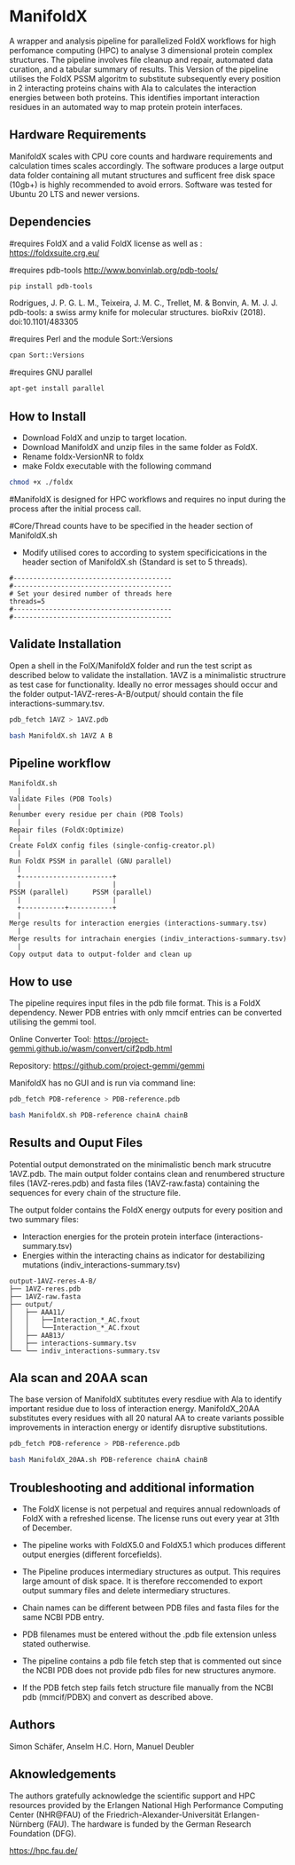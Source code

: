 # ManifoldX
A wrapper and analysis pipeline for parallelized FoldX workflows for high perfomance computing (HPC) to analyse 3 dimensional protein complex structures. The pipeline involves file cleanup and repair, automated data curation, and a tabular summary of results.
This Version of the pipeline utilises the FoldX PSSM algoritm to substitute subsequently every position in 2 interacting proteins chains with Ala to calculates the interaction energies between
both proteins. This identifies important interaction residues in an automated way to map protein protein interfaces. 

## Hardware Requirements
ManifoldX scales with CPU core counts and hardware requirements and calculation times scales accordingly. The software produces a large
output data folder containing all mutant structures and sufficent free disk space (10gb+) is highly recommended to avoid errors.
Software was tested for Ubuntu 20 LTS and newer versions. 

## Dependencies
#requires FoldX and a valid FoldX license as well as :
https://foldxsuite.crg.eu/

#requires pdb-tools
http://www.bonvinlab.org/pdb-tools/

```bash
pip install pdb-tools
```

Rodrigues, J. P. G. L. M., Teixeira, J. M. C., Trellet, M. & Bonvin, A. M. J. J.
pdb-tools: a swiss army knife for molecular structures. bioRxiv (2018).
doi:10.1101/483305


#requires Perl and the module Sort::Versions

```bash
cpan Sort::Versions
```

#requires GNU parallel
```bash
apt-get install parallel
```
## How to Install
* Download FoldX and unzip to target location.
* Download ManifoldX and unzip files in the same folder as FoldX.
* Rename foldx-VersionNR to foldx
* make Foldx executable with the following command
  
```bash
chmod +x ./foldx
```

#ManifoldX is designed for HPC workflows and requires no input during the process after the initial process call.

#Core/Thread counts have to be specified in the header section of ManifoldX.sh

* Modify utilised cores to according to system specificications in the header section of ManifoldX.sh (Standard is set to 5 threads).

```plaintext
#----------------------------------------
#----------------------------------------
# Set your desired number of threads here
threads=5
#----------------------------------------
#----------------------------------------
```

## Validate Installation

Open a shell in the FolX/ManifoldX folder and run the test script as described below to validate the installation.
1AVZ is a minimalistic structrure as test case for functionality. Ideally no error messages should occur and 
the folder output-1AVZ-reres-A-B/output/ should contain the file interactions-summary.tsv.


```bash
pdb_fetch 1AVZ > 1AVZ.pdb

bash ManifoldX.sh 1AVZ A B
```

## Pipeline workflow

```plaintext
ManifoldX.sh
  |
Validate Files (PDB Tools)
  |
Renumber every residue per chain (PDB Tools)
  |
Repair files (FoldX:Optimize)
  |
Create FoldX config files (single-config-creator.pl)
  |
Run FoldX PSSM in parallel (GNU parallel)
  |
  +-----------------------+
  |                       |
PSSM (parallel)      PSSM (parallel)
  |                       |
  +-----------+-----------+
  |
Merge results for interaction energies (interactions-summary.tsv)
  |
Merge results for intrachain energies (indiv_interactions-summary.tsv)
  |
Copy output data to output-folder and clean up
```

## How to use

The pipeline requires input files in the pdb file format. This is a FoldX dependency.
Newer PDB entries with only mmcif entries can be converted utilising the gemmi tool.

Online Converter Tool:
https://project-gemmi.github.io/wasm/convert/cif2pdb.html

Repository:
https://github.com/project-gemmi/gemmi

ManifoldX has no GUI and is run via command line:

```bash
pdb_fetch PDB-reference > PDB-reference.pdb

bash ManifoldX.sh PDB-reference chainA chainB
```

## Results and Ouput Files
Potential output demonstrated on the minimalistic bench mark strucutre 1AVZ.pdb.
The main output folder contains clean and renumbered structure files (1AVZ-reres.pdb) and fasta files (1AVZ-raw.fasta) containing
the sequences for every chain of the structure file.

The output folder contains the FoldX energy outputs for every position and two summary files:
* Interaction energies for the protein protein interface (interactions-summary.tsv)
* Energies within the interacting chains as indicator for destabilizing mutations (indiv_interactions-summary.tsv) 
```plaintext
output-1AVZ-reres-A-B/
├── 1AVZ-reres.pdb
├── 1AVZ-raw.fasta
├── output/
│   ├── AAA11/
│   │   ├──Interaction_*_AC.fxout
│   │   └──Interaction_*_AC.fxout
│   ├── AAB13/
│   ├── interactions-summary.tsv
└── └── indiv_interactions-summary.tsv
```

## Ala scan and 20AA scan
The base version of ManifoldX subtitutes every resdiue with Ala to identify important residue due to loss of 
interaction energy. ManifoldX_20AA substitutes every residues with all 20 natural AA to create variants possible
improvements in interaction energy or identify disruptive substitutions.


```bash
pdb_fetch PDB-reference > PDB-reference.pdb

bash ManifoldX_20AA.sh PDB-reference chainA chainB
```

## Troubleshooting and additional information

* The FoldX license is not perpetual and requires annual redownloads of FoldX with a refreshed license.
  The license runs out every year at 31th of December.

* The pipeline works with FoldX5.0 and FoldX5.1 which produces different output energies (different forcefields).

* The Pipeline produces intermediary structures as output. This requires large amount of disk space.
It is therefore reccomended to export output summary files and delete intermediary structures.

* Chain names can be different between PDB files and fasta files for the same NCBI PDB entry.

* PDB filenames must be entered without the .pdb file extension unless stated outherwise.

* The pipeline contains a pdb file fetch step that is commented out since the NCBI PDB does not provide pdb files for new structures anymore. 

* If the PDB fetch step fails fetch structure file manually from the NCBI pdb (mmcif/PDBX) and convert as described above.

## Authors
Simon Schäfer,
Anselm H.C. Horn,
Manuel Deubler

## Aknowledgements
The authors gratefully acknowledge the scientific support and HPC resources provided by the Erlangen National High Performance Computing Center (NHR@FAU) of the Friedrich-Alexander-Universität Erlangen-Nürnberg (FAU). The hardware is funded by the German Research Foundation (DFG).

https://hpc.fau.de/
